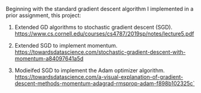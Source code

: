Beginning with the standard gradient descent algorithm I implemented in a prior assignment, this project:

1. Extended GD algorithms to stochastic gradient descent (SGD).
https://www.cs.cornell.edu/courses/cs4787/2019sp/notes/lecture5.pdf 

2. Extended SGD to implement momentum.
https://towardsdatascience.com/stochastic-gradient-descent-with-momentum-a84097641a5d

3. Modieifed SGD to implement the Adam optimizer algorithm.
https://towardsdatascience.com/a-visual-explanation-of-gradient-descent-methods-momentum-adagrad-rmsprop-adam-f898b102325c`